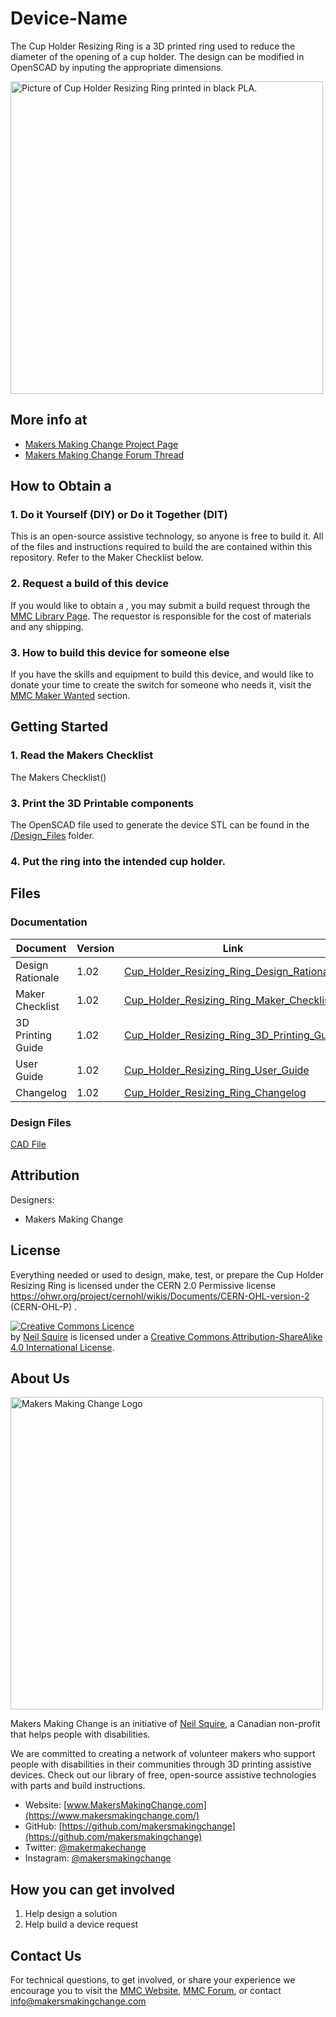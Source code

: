 # Device-Name
The Cup Holder Resizing Ring is a 3D printed ring used to reduce the diameter of the opening of a cup holder. The design can be modified in OpenSCAD by inputing the appropriate dimensions.

<img src="Images/Cup_Holder_Resizing_Ring_Close-up.JPG" width="500" alt="Picture of Cup Holder Resizing Ring printed in black PLA.">

## More info at
- [Makers Making Change Project Page](https://makersmakingchange.com/project/cup-holder-resizing-ring/)
- [Makers Making Change Forum Thread](https://makersmakingchange.com/forum/topic/cup-holder-resizing-ring/)


## How to Obtain a <Device-Name>
### 1. Do it Yourself (DIY) or Do it Together (DIT)

This is an open-source assistive technology, so anyone is free to build it. All of the files and instructions required to build the <Device-Name> are contained within this repository. Refer to the Maker Checklist below.

### 2. Request a build of this device

If you would like to obtain a <Device-Name> , you may submit a build request through the [MMC Library Page](https://makersmakingchange.com/project/device-name/). The requestor is responsible for the cost of materials and any shipping.

### 3. How to build this device for someone else

If you have the skills and equipment to build this device, and would like to donate your time to create the switch for someone who needs it, visit the [MMC Maker Wanted](https://makersmakingchange.com/maker-wanted/) section.


## Getting Started

### 1. Read the Makers Checklist

The Makers Checklist() 

### 3. Print the 3D Printable components

The OpenSCAD file used to generate the device STL can be found in the [/Design_Files](/Design_Files) folder.

### 4. Put the ring into the intended cup holder.

## Files
### Documentation
| Document             | Version | Link |
|----------------------|---------|------|
| Design Rationale     | 1.02    | [Cup_Holder_Resizing_Ring_Design_Rationale](https://github.com/makersmakingchange/Cup-Holder-Resizing-Ring/blob/main/Cup%20Holder%20Resizing%20Ring/Documentation/Cup_Holder_Resizing_Ring_Design_Rationale.pdf)     |
| Maker Checklist      | 1.02    | [Cup_Holder_Resizing_Ring_Maker_Checklist](https://github.com/makersmakingchange/Cup-Holder-Resizing-Ring/blob/main/Cup%20Holder%20Resizing%20Ring/Documentation/Cup_Holder_Resizing_Ring_Maker_Checklist.pdf)     |    |
| 3D Printing Guide    | 1.02    | [Cup_Holder_Resizing_Ring_3D_Printing_Guide](https://github.com/makersmakingchange/Cup-Holder-Resizing-Ring/blob/main/Cup%20Holder%20Resizing%20Ring/Documentation/Cup_Holder_Resizing_Ring_3D_Print_Guide.pdf)     |
| User Guide           | 1.02    | [Cup_Holder_Resizing_Ring_User_Guide](https://github.com/makersmakingchange/Cup-Holder-Resizing-Ring/blob/main/Cup%20Holder%20Resizing%20Ring/Documentation/Cup_Holder_Resizing_Ring_User_Guide.pdf)    |
| Changelog            | 1.02    | [Cup_Holder_Resizing_Ring_Changelog](https://github.com/makersmakingchange/Cup-Holder-Resizing-Ring/blob/main/Cup%20Holder%20Resizing%20Ring/Documentation/Cup_Holder_Resizing_Ring_ChangeLog.pdf)     |

### Design Files
[CAD File](https://github.com/makersmakingchange/Cup-Holder-Resizing-Ring/tree/main/Cup%20Holder%20Resizing%20Ring/Design_Files)


## Attribution
Designers:
 - Makers Making Change



## License
Everything needed or used to design, make, test, or prepare the Cup Holder Resizing Ring is licensed under the CERN 2.0 Permissive license <https://ohwr.org/project/cernohl/wikis/Documents/CERN-OHL-version-2> (CERN-OHL-P) . 


<a rel="license" href="http://creativecommons.org/licenses/by-sa/4.0/"><img alt="Creative Commons Licence" style="border-width:0" src="https://i.creativecommons.org/l/by-sa/4.0/88x31.png" /></a><br /><span xmlns:dct="http://purl.org/dc/terms/" property="dct:title"><Device-Name></span> by <a xmlns:cc="http://creativecommons.org/ns#" href="www.makersmakingchange.com" property="cc:attributionName" rel="cc:attributionURL">Neil Squire</a> is licensed under a <a rel="license" href="http://creativecommons.org/licenses/by-sa/4.0/">Creative Commons Attribution-ShareAlike 4.0 International License</a>.




## About Us
<img src="https://www.makersmakingchange.com/wp-content/uploads/logo/mmc_logo.svg" width="500" alt="Makers Making Change Logo">

Makers Making Change is an initiative of [Neil Squire](https://www.neilsquire.ca/), a Canadian non-profit that helps people with disabilities.

We are committed to creating a network of volunteer makers who support people with disabilities in their communities through 3D printing assistive devices. Check out our library of free, open-source assistive technologies with parts and build instructions.

 - Website: [www.MakersMakingChange.com](https://www.makersmakingchange.com/)
 - GitHub: [https://github.com/makersmakingchange](https://github.com/makersmakingchange)
 - Twitter: [@makermakechange](https://twitter.com/makermakechange)
 - Instagram: [@makersmakingchange](https://www.instagram.com/makersmakingchange)

## How you can get involved
1. Help design a solution 
2. Help build a device request


## Contact Us

For technical questions, to get involved, or share your experience we encourage you to visit the [MMC Website](https://www.makersmakingchange.com/), [MMC Forum](https://makersmakingchange.com/forum), or contact info@makersmakingchange.com
